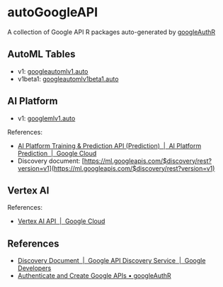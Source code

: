 # autoGoogleAPI
A collection of Google API R packages auto-generated by [googleAuthR](https://code.markedmondson.me/googleAuthR/) 


## AutoML Tables

* v1: [googleautomlv1.auto](googleautomlv1.auto)
* v1beta1: [googleautomlv1beta1.auto](googleautomlv1beta1.auto)

## AI Platform

* v1: [googlemlv1.auto](googlemlv1.auto)

References:

* [AI Platform Training & Prediction API (Prediction)  |  AI Platform Prediction  |  Google Cloud](https://cloud.google.com/ai-platform/prediction/docs/reference/rest#discovery-document)
* Discovery document: [https://ml.googleapis.com/$discovery/rest?version=v1](https://ml.googleapis.com/$discovery/rest?version=v1)

## Vertex AI

References:

* [Vertex AI API  |  Google Cloud](https://cloud.google.com/vertex-ai/docs/reference/rest)

## References

* [Discovery Document  |  Google API Discovery Service  |  Google Developers](https://developers.google.com/discovery/v1/reference/apis)
* [Authenticate and Create Google APIs • googleAuthR](https://code.markedmondson.me/googleAuthR/)